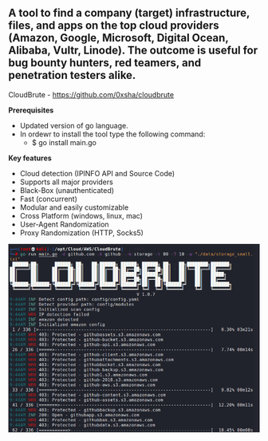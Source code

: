 
## A tool to find a company (target) infrastructure, files, and apps on the top cloud providers (Amazon, Google, Microsoft, Digital Ocean, Alibaba, Vultr, Linode). The outcome is useful for bug bounty hunters, red teamers, and penetration testers alike.

CloudBrute - https://github.com/0xsha/cloudbrute

**Prerequisites** 
* Updated version of go language.
* In ordewr to install the tool type the following command:
  * $ go install main.go

**Key features**
* Cloud detection (IPINFO API and Source Code)
* Supports all major providers
* Black-Box (unauthenticated)
* Fast (concurrent)
* Modular and easily customizable
* Cross Platform (windows, linux, mac)
* User-Agent Randomization
* Proxy Randomization (HTTP, Socks5)

![Import Module](https://github.com/JonathanScheinert/Cloud_PT_Tools/blob/main/AWS/Screenshots/CloudBrute_1.png)

